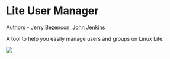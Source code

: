 Lite User Manager
===============

Authors - [Jerry Bezencon,](https://github.com/linuxlite/) [John Jenkins](https://github.com/shaggytwodope/)

A tool to help you easily manage users and groups on Linux Lite.

![](https://i.imgur.com/HLS5RPd.png)
